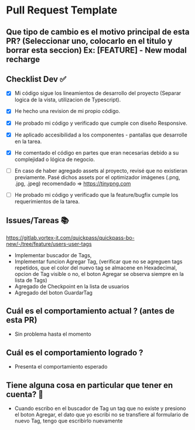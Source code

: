 # Pull Request Template

## Que tipo de cambio es el motivo principal de esta PR? (Seleccionar uno, colocarlo en el titulo y borrar esta seccion) Ex: [FEATURE] - New modal recharge

## Checklist Dev ✅

- [x] Mi código sigue los lineamientos de desarrollo del proyecto (Separar logica de la vista, utilizacion de Typescript).

- [x] He hecho una revision de mi propio código.

- [x] He probado mi código y verificado que cumple con diseño Responsive.

- [x] He aplicado accesibilidad a los componentes - pantallas que desarrolle en la tarea.

- [x] He comentado el código en partes que eran necesarias debido a su complejidad o lógica de negocio.

- [ ] En caso de haber agregado assets al proyecto, revisé que no existieran previamente. Pasé dichos assets por el optimizador imágenes (.png, .jpg, .jpeg) recomendado => https://tinypng.com

- [ ] He probado mi código y verificado que la feature/bugfix cumple los requerimientos de la tarea.

## Issues/Tareas 📚

https://gitlab.vortex-it.com/quickpass/quickpass-bo-new/-/tree/feature/users-user-tags

- Implementar buscador de Tags, 
- Implementar funcion Agregar Tag, (verificar que no se agreguen tags repetidos, que el color del nuevo tag se almacene en Hexadecimal, opcion de Tag visible o no, el boton Agregar se observa siempre en la lista de Tags) 
- Agregado de Checkpoint en la lista de usuarios
- Agregado del boton GuardarTag

## Cuál es el comportamiento actual ? (antes de esta PR)

- Sin problema hasta el momento

## Cuál es el comportamiento logrado ?

- Presenta el comportamiento esperado

## Tiene alguna cosa en particular que tener en cuenta? 🤔

- Cuando escribo en el buscador de Tag un tag que no existe y presiono el boton Agregar, el dato que yo escribi no se transfiere al formulario de nuevo Tag, tengo que escribirlo nuevamente

